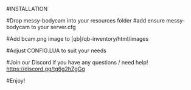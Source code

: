 #INSTALLATION

#Drop messy-bodycam into your resources folder
#add ensure messy-bodycam to your server.cfg

#Add bcam.png image to [qb]/qb-inventory/html/images 

#Adjust CONFIG.LUA to suit your needs

#Join our Discord if you have any questions / need help! https://discord.gg/tg6g2hZgGg

#Enjoy!
